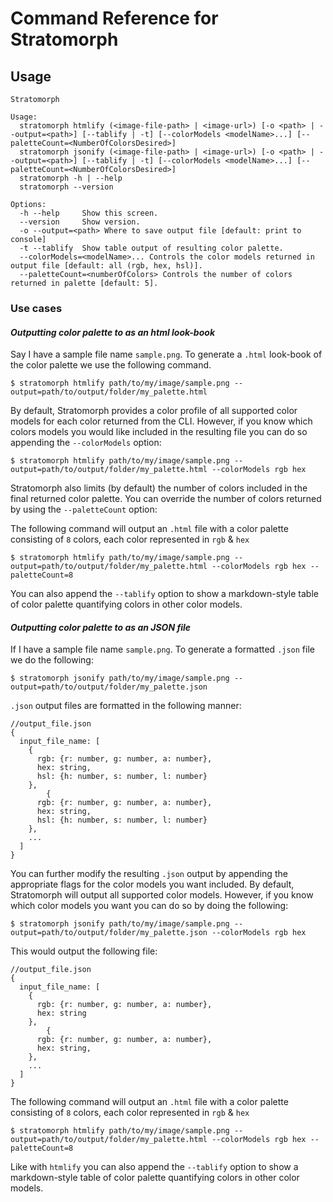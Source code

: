 # Command Reference for Stratomorph

## Usage

```
Stratomorph

Usage:
  stratomorph htmlify (<image-file-path> | <image-url>) [-o <path> | --output=<path>] [--tablify | -t] [--colorModels <modelName>...] [--paletteCount=<NumberOfColorsDesired>]
  stratomorph jsonify (<image-file-path> | <image-url>) [-o <path> | --output=<path>] [--tablify | -t] [--colorModels <modelName>...] [--paletteCount=<NumberOfColorsDesired>]
  stratomorph -h | --help
  stratomorph --version

Options:
  -h --help     Show this screen.
  --version     Show version.
  -o --output=<path> Where to save output file [default: print to console]
  -t --tablify  Show table output of resulting color palette.
  --colorModels=<modelName>... Controls the color models returned in output file [default: all (rgb, hex, hsl)].
  --paletteCount=<numberOfColors> Controls the number of colors returned in palette [default: 5].
```

### Use cases

#### _Outputting color palette to as an html look-book_

Say I have a sample file name `sample.png`. To generate a `.html` look-book of the color palette we use the following command.

```
$ stratomorph htmlify path/to/my/image/sample.png --output=path/to/output/folder/my_palette.html
```

By default, Stratomorph provides a color profile of all supported color models for each color returned from the CLI. However, if you know which colors models you would like included in the resulting file you can do so appending the `--colorModels` option:

```
$ stratomorph htmlify path/to/my/image/sample.png --output=path/to/output/folder/my_palette.html --colorModels rgb hex
```

Stratomorph also limits (by default) the number of colors included in the final returned color palette. You can override the number of colors returned
by using the `--paletteCount` option:

The following command will output an `.html` file with a color palette consisting of `8` colors, each color represented in `rgb` & `hex`

```
$ stratomorph htmlify path/to/my/image/sample.png --output=path/to/output/folder/my_palette.html --colorModels rgb hex --paletteCount=8
```

You can also append the `--tablify` option to show a markdown-style table of color palette quantifying colors in other color models.

#### _Outputting color palette to as an JSON file_

If I have a sample file name `sample.png`. To generate a formatted `.json` file we do the following:

```
$ stratomorph jsonify path/to/my/image/sample.png --output=path/to/output/folder/my_palette.json
```

`.json` output files are formatted in the following manner:

```
//output_file.json
{
  input_file_name: [
    {
      rgb: {r: number, g: number, a: number},
      hex: string,
      hsl: {h: number, s: number, l: number}
    },
        {
      rgb: {r: number, g: number, a: number},
      hex: string,
      hsl: {h: number, s: number, l: number}
    },
    ...
  ]
}
```

You can further modify the resulting `.json` output by appending the appropriate
flags for the color models you want included. By default, Stratomorph will output all supported color models. However, if you know which color models you want you can do so by doing the following:

```
$ stratomorph jsonify path/to/my/image/sample.png --output=path/to/output/folder/my_palette.json --colorModels rgb hex
```

This would output the following file:

```
//output_file.json
{
  input_file_name: [
    {
      rgb: {r: number, g: number, a: number},
      hex: string
    },
        {
      rgb: {r: number, g: number, a: number},
      hex: string,
    },
    ...
  ]
}
```

The following command will output an `.html` file with a color palette consisting of `8` colors, each color represented in `rgb` & `hex`

```
$ stratomorph htmlify path/to/my/image/sample.png --output=path/to/output/folder/my_palette.html --colorModels rgb hex --paletteCount=8
```

Like with `htmlify` you can also append the `--tablify` option to show a markdown-style table of color palette quantifying colors in other color models.
